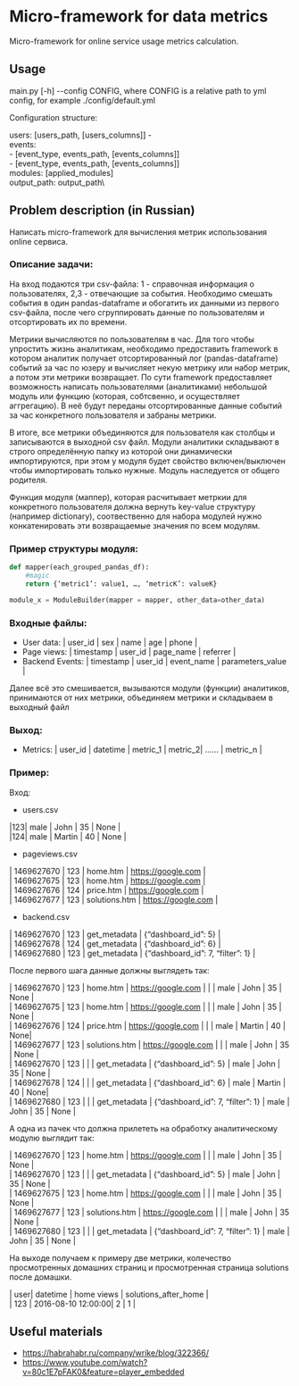# Micro-framework for data metrics

Micro-framework for online service usage metrics calculation. 

## Usage
main.py [-h] --config CONFIG, where CONFIG is a relative path to yml config, for example ./config/default.yml

Configuration structure:

users: [users_path, [users_columns]] - \
events:\
\- [event_type, events_path, [events_columns]]\
\- [event_type, events_path, [events_columns]]\
modules: [applied_modules]\
output_path: output_path\


## Problem description (in Russian)

Написать micro-framework для вычисления метрик использования online сервиса.

### Описание задачи: 

На вход подаются три csv-файла: 1 - справочная информация о пользователях, 2,3 - отвечающие за события. Необходимо смешать события в один pandas-dataframe и обогатить их данными из первого csv-файла, после чего сгруппировать данные по пользователям и отсортировать их по времени. 

Метрики вычисляются по пользователям в час. Для того чтобы упростить жизнь аналитикам, необходимо предоставить framework в котором аналитик получает отсортированный лог (pandas-dataframe) событий за час по юзеру и вычисляет некую метрику или набор метрик, а потом эти метрики возвращает. По сути framework предоставляет возможность написать пользователями (аналитиками) небольшой модуль или функцию (которая, собтсвенно, и осуществляет аггрегацию). В неё будут переданы отсортированные  данные событий за час конкретного пользователя и забраны метрики. 

В итоге, все метрики объединяются для пользователя как столбцы и записываются в выходной csv файл. Модули аналитики складывают в строго определённую папку из которой они динамически импортируются, при этом у модуля будет свойство включен/выключен чтобы импортировать только нужные. Модуль наследуется от общего родителя.

Функция модуля (маппер), которая расчитывает метркии для конкретного пользователя должна вернуть key-value структуру (например dictionary), соотвественно для набора модулей нужно конкатенировать эти возвращаемые значения по всем модулям.

### Пример структуры модуля:

```python
def mapper(each_grouped_pandas_df):
	#magic
	return {‘metric1’: value1, …, ‘metricK’: valueK}
```

```python
module_x = ModuleBuilder(mapper = mapper, other_data=other_data)
```

### Входные файлы:
* User data: | user_id | sex | name | age | phone |
* Page views: | timestamp | user_id | page_name | referrer |
* Backend Events: | timestamp | user_id | event_name | parameters_value |

Далее всё это смешивается, вызываются модули (функции) аналитиков, принимаются от них метрики, объединяем метрики и складываем в выходный файл

### Выход:
* Metrics: | user_id | datetime | metric_1 | metric_2| …… | metric_n |

### Пример:
Вход:
* users.csv 

|123| male | John   | 35 | None        |\
|124| male | Martin | 40 | None        |

* pageviews.csv

| 1469627670 | 123 | home.htm      | https://google.com |\
| 1469627675 | 123 | home.htm      | https://google.com |\
| 1469627676 | 124 | price.htm       | https://google.com |\
| 1469627677 | 123 | solutions.htm | https://google.com |

* backend.csv

| 1469627670 | 123 | get_metadata | {“dashboard_id”: 5} |\
| 1469627678 | 124 | get_metadata | {“dashboard_id”: 6} |\
| 1469627680 | 123 | get_metadata | {“dashboard_id”: 7, “filter”: 1} |

После первого шага данные должны выглядеть так:

| 1469627670 | 123 | home.htm      | https://google.com |      |        | male | John   | 35 | None |\
| 1469627675 | 123 | home.htm      | https://google.com |      |        | male | John   | 35 | None |\
| 1469627676 | 124 | price.htm       | https://google.com |      |        | male | Martin | 40 | None|\
| 1469627677 | 123 | solutions.htm | https://google.com |      |        | male | John   | 35 | None |\
| 1469627670 | 123 |    |     | get_metadata | {“dashboard_id”: 5} | male | John   | 35 | None |\
| 1469627678 | 124 |    |     | get_metadata | {“dashboard_id”: 6} | male | Martin | 40 | None|\
| 1469627680 | 123 |    |     | get_metadata | {“dashboard_id”: 7, “filter”: 1} | male | John   | 35 | None |

А одна из пачек что должна прилететь на обработку аналитическому модулю выглядит так:

| 1469627670 | 123 | home.htm      | https://google.com |      |        | male | John   | 35 | None |\
| 1469627670 | 123 |    |     | get_metadata | {“dashboard_id”: 5} | male | John   | 35 | None |\
| 1469627675 | 123 | home.htm      | https://google.com |      |        | male | John   | 35 | None |\
| 1469627677 | 123 | solutions.htm | https://google.com |      |        | male | John   | 35 | None |\
| 1469627680 | 123 |    |     | get_metadata | {“dashboard_id”: 7, “filter”: 1} | male | John   | 35 | None |

На выходе получаем к примеру две метрики, колечество просмотренных домашних страниц и просмотренная страница solutions после домашки.

| user| datetime                   | home views | solutions_after_home |\
| 123 | 2016-08-10 12:00:00|         2          |                1                   |

## Useful materials

* https://habrahabr.ru/company/wrike/blog/322366/
* https://www.youtube.com/watch?v=80c1E7pFAK0&feature=player_embedded